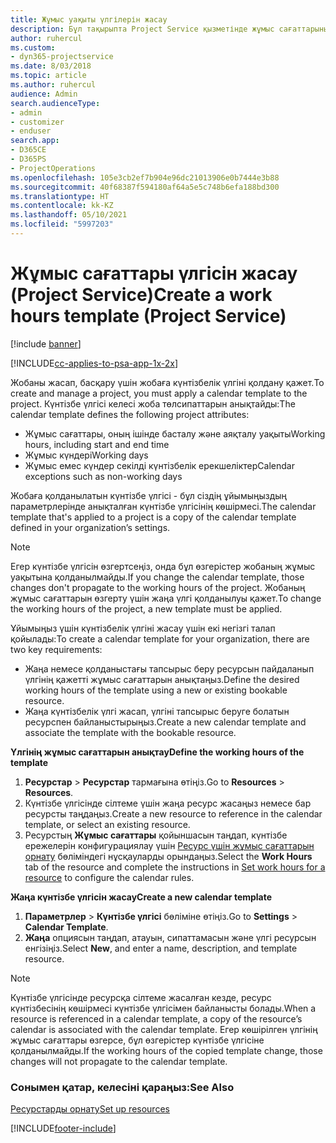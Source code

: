 ```yaml
---
title: Жұмыс уақыты үлгілерін жасау
description: Бұл тақырыпта Project Service қызметінде жұмыс сағаттарының үлгісін жасау жолдары сипатталады.
author: ruhercul
ms.custom:
- dyn365-projectservice
ms.date: 8/03/2018
ms.topic: article
ms.author: ruhercul
audience: Admin
search.audienceType:
- admin
- customizer
- enduser
search.app:
- D365CE
- D365PS
- ProjectOperations
ms.openlocfilehash: 105e3cb2ef7b904e96dc21013906e0b7444e3b88
ms.sourcegitcommit: 40f68387f594180af64a5e5c748b6efa188bd300
ms.translationtype: HT
ms.contentlocale: kk-KZ
ms.lasthandoff: 05/10/2021
ms.locfileid: "5997203"
---
```

# <a name="create-a-work-hours-template-project-service"></a><span data-ttu-id="c981b-103">Жұмыс сағаттары үлгісін жасау (Project Service)</span><span class="sxs-lookup"><span data-stu-id="c981b-103">Create a work hours template (Project Service)</span></span>

[!include [banner](../includes/psa-now-project-operations.md)]

[!INCLUDE[cc-applies-to-psa-app-1x-2x](../includes/cc-applies-to-psa-app-3x.md)]

<span data-ttu-id="c981b-104">Жобаны жасап, басқару үшін жобаға күнтізбелік үлгіні қолдану қажет.</span><span class="sxs-lookup"><span data-stu-id="c981b-104">To create and manage a project, you must apply a calendar template to the project.</span></span> <span data-ttu-id="c981b-105">Күнтізбе үлгісі келесі жоба төлсипаттарын анықтайды:</span><span class="sxs-lookup"><span data-stu-id="c981b-105">The calendar template defines the following project attributes:</span></span>

- <span data-ttu-id="c981b-106">Жұмыс сағаттары, оның ішінде басталу және аяқталу уақыты</span><span class="sxs-lookup"><span data-stu-id="c981b-106">Working hours, including start and end time</span></span>
- <span data-ttu-id="c981b-107">Жұмыс күндері</span><span class="sxs-lookup"><span data-stu-id="c981b-107">Working days</span></span>
- <span data-ttu-id="c981b-108">Жұмыс емес күндер секілді күнтізбелік ерекшеліктер</span><span class="sxs-lookup"><span data-stu-id="c981b-108">Calendar exceptions such as non-working days</span></span>

<span data-ttu-id="c981b-109">Жобаға қолданылатын күнтізбе үлгісі - бұл сіздің ұйымыңыздың параметрлерінде анықталған күнтізбе үлгісінің көшірмесі.</span><span class="sxs-lookup"><span data-stu-id="c981b-109">The calendar template that's applied to a project is a copy of the calendar template defined in your organization’s settings.</span></span>

> [!NOTE]
> <span data-ttu-id="c981b-110">Егер күнтізбе үлгісін өзгертсеңіз, онда бұл өзгерістер жобаның жұмыс уақытына қолданылмайды.</span><span class="sxs-lookup"><span data-stu-id="c981b-110">If you change the calendar template, those changes don't propagate to the working hours of the project.</span></span> <span data-ttu-id="c981b-111">Жобаның жұмыс сағаттарын өзгерту үшін жаңа үлгі қолданылуы қажет.</span><span class="sxs-lookup"><span data-stu-id="c981b-111">To change the working hours of the project, a new template must be applied.</span></span>

<span data-ttu-id="c981b-112">Ұйымыңыз үшін күнтізбелік үлгіні жасау үшін екі негізгі талап қойылады:</span><span class="sxs-lookup"><span data-stu-id="c981b-112">To create a calendar template for your organization, there are two key requirements:</span></span>

- <span data-ttu-id="c981b-113">Жаңа немесе қолданыстағы тапсырыс беру ресурсын пайдаланып үлгінің қажетті жұмыс сағаттарын анықтаңыз.</span><span class="sxs-lookup"><span data-stu-id="c981b-113">Define the desired working hours of the template using a new or existing bookable resource.</span></span>
- <span data-ttu-id="c981b-114">Жаңа күнтізбелік үлгі жасап, үлгіні тапсырыс беруге болатын ресурспен байланыстырыңыз.</span><span class="sxs-lookup"><span data-stu-id="c981b-114">Create a new calendar template and associate the template with the bookable resource.</span></span>

<span data-ttu-id="c981b-115">**Үлгінің жұмыс сағаттарын анықтау**</span><span class="sxs-lookup"><span data-stu-id="c981b-115">**Define the working hours of the template**</span></span>

1. <span data-ttu-id="c981b-116">**Ресурстар** \> **Ресурстар** тармағына өтіңіз.</span><span class="sxs-lookup"><span data-stu-id="c981b-116">Go to **Resources** \> **Resources**.</span></span>
2. <span data-ttu-id="c981b-117">Күнтізбе үлгісінде сілтеме үшін жаңа ресурс жасаңыз немесе бар ресурсты таңдаңыз.</span><span class="sxs-lookup"><span data-stu-id="c981b-117">Create a new resource to reference in the calendar template, or select an existing resource.</span></span>
3. <span data-ttu-id="c981b-118">Ресурстың **Жұмыс сағаттары** қойыншасын таңдап, күнтізбе ережелерін конфигурациялау үшін [Ресурс үшін жұмыс сағаттарын орнату](/dynamics365/field-service/set-work-hours-resource.md) бөліміндегі нұсқауларды орындаңыз.</span><span class="sxs-lookup"><span data-stu-id="c981b-118">Select the **Work Hours** tab of the resource and complete the instructions in [Set work hours for a resource](/dynamics365/field-service/set-work-hours-resource.md) to configure the calendar rules.</span></span>

<span data-ttu-id="c981b-119">**Жаңа күнтізбе үлгісін жасау**</span><span class="sxs-lookup"><span data-stu-id="c981b-119">**Create a new calendar template**</span></span>

1. <span data-ttu-id="c981b-120">**Параметрлер** \> **Күнтізбе үлгісі** бөліміне өтіңіз.</span><span class="sxs-lookup"><span data-stu-id="c981b-120">Go to **Settings** \> **Calendar Template**.</span></span>
2. <span data-ttu-id="c981b-121">**Жаңа** опциясын таңдап, атауын, сипаттамасын және үлгі ресурсын енгізіңіз.</span><span class="sxs-lookup"><span data-stu-id="c981b-121">Select **New**, and enter a name, description, and template resource.</span></span>


> [!NOTE]
> <span data-ttu-id="c981b-122">Күнтізбе үлгісінде ресурсқа сілтеме жасалған кезде, ресурс күнтізбесінің көшірмесі күнтізбе үлгісімен байланысты болады.</span><span class="sxs-lookup"><span data-stu-id="c981b-122">When a resource is referenced in a calendar template, a copy of the resource’s calendar is associated with the calendar template.</span></span> <span data-ttu-id="c981b-123">Егер көшірілген үлгінің жұмыс сағаттары өзгерсе, бұл өзгерістер күнтізбе үлгісіне қолданылмайды.</span><span class="sxs-lookup"><span data-stu-id="c981b-123">If the working hours of the copied template change, those changes will not propagate to the calendar template.</span></span>


### <a name="see-also"></a><span data-ttu-id="c981b-124">Сонымен қатар, келесіні қараңыз:</span><span class="sxs-lookup"><span data-stu-id="c981b-124">See Also</span></span>  
 [<span data-ttu-id="c981b-125">Ресурстарды орнату</span><span class="sxs-lookup"><span data-stu-id="c981b-125">Set up resources</span></span>](../psa/set-up-resources.md)


[!INCLUDE[footer-include](../includes/footer-banner.md)]
